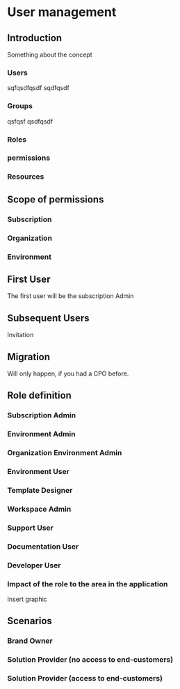 # User management

## Introduction

Something about the concept

### Users
sqfqsdfqsdf
sqdfqsdf

### Groups
qsfqsf
qsdfqsdf

### Roles

### permissions

### Resources

## Scope of permissions

### Subscription

### Organization

### Environment

## First User

The first user will be the subscription Admin

## Subsequent Users

Invitation

## Migration

Will only happen, if you had a CPO before.

## Role definition

### Subscription Admin

### Environment Admin

### Organization Environment Admin

### Environment User

### Template Designer

### Workspace Admin

### Support User

### Documentation User

### Developer User

### Impact of the role to the area in the application

Insert graphic

## Scenarios

### Brand Owner

### Solution Provider (no access to end-customers)

### Solution Provider (access to end-customers)